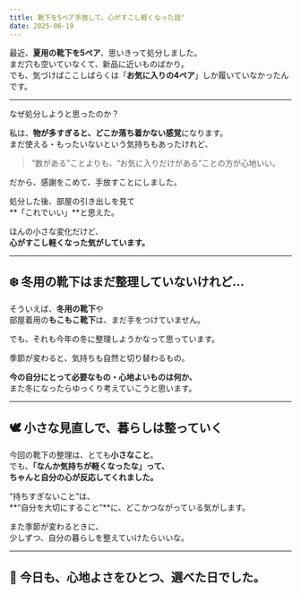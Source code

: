 ```yaml
---
title: 靴下を5ペア手放して、心がすこし軽くなった話"
date: 2025-06-19
---
```


最近、**夏用の靴下を5ペア**、思いきって処分しました。  
まだ穴も空いていなくて、新品に近いものばかり。  
でも、気づけばここしばらくは「**お気に入りの4ペア**」しか履いていなかったんです。

---

なぜ処分しようと思ったのか？

私は、**物が多すぎると、どこか落ち着かない感覚**になります。  
まだ使える・もったいないという気持ちもあったけれど、  

> “数がある”ことよりも、“お気に入りだけがある”ことの方が心地いい。

だから、感謝をこめて、手放すことにしました。

処分した後、部屋の引き出しを見て  
**「これでいい」**と思えた。

ほんの小さな変化だけど、  
**心がすこし軽くなった気がしています。**

---

## ❄️ 冬用の靴下はまだ整理していないけれど…

そういえば、**冬用の靴下**や  
部屋着用の**もこもこ靴下**は、まだ手をつけていません。

でも、それも今年の冬に整理しようかなって思っています。

季節が変わると、気持ちも自然と切り替わるもの。

**今の自分にとって必要なもの・心地よいものは何か、**  
また冬になったらゆっくり考えていこうと思います。

---

## 🕊️ 小さな見直しで、暮らしは整っていく

今回の靴下の整理は、とても**小さなこと**。  
でも、**「なんか気持ちが軽くなったな」**って、  
ちゃんと**自分の心が反応してくれました。**

“持ちすぎないこと”は、  
**“自分を大切にすること”**に、どこかつながっている気がします。

また季節が変わるときに、  
少しずつ、自分の暮らしを整えていけたらいいな。

---

## 🧦 今日も、心地よさをひとつ、選べた日でした。


